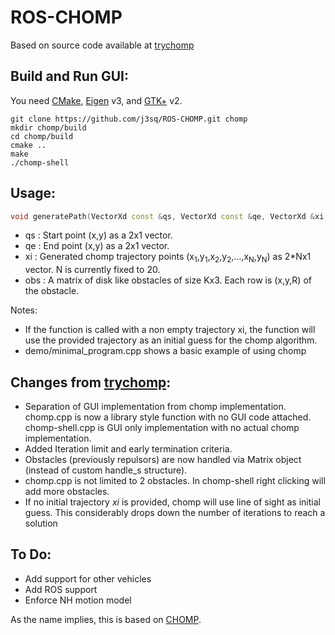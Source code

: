 ROS-CHOMP
=================

Based on source code available at [trychomp][]

Build and Run GUI:
-------
You need [CMake][], [Eigen][] v3, and [GTK+][] v2.

    git clone https://github.com/j3sq/ROS-CHOMP.git chomp
    mkdir chomp/build
    cd chomp/build
    cmake ..
    make
    ./chomp-shell

Usage:
------
```c++
void generatePath(VectorXd const &qs, VectorXd const &qe, VectorXd &xi, MatrixXd const &obs);
```
* qs : Start point (x,y) as a 2x1 vector.
* qe : End point (x,y) as a 2x1 vector.
* xi : Generated chomp trajectory points (x<sub>1</sub>,y<sub>1</sub>,x<sub>2</sub>,y<sub>2</sub>,...,x<sub>N</sub>,y<sub>N</sub>) as 2*Nx1 vector. N is currently fixed to 20.
* obs : A matrix of disk like obstacles of size Kx3. Each row is (x,y,R) of the obstacle.

Notes:
* If the function is called with a non empty trajectory xi, the function will use the provided trajectory as an initial guess for the chomp algorithm.
* demo/minimal_program.cpp shows a basic example of using chomp


Changes from [trychomp][]:
-------------------------
* Separation of GUI implementation from chomp implementation. chomp.cpp is now a library style function with no GUI code attached. chomp-shell.cpp is GUI only implementation with no actual chomp implementation.
* Added Iteration limit and early termination criteria.
* Obstacles (previously repulsors) are now handled via Matrix object (instead of custom handle_s structure).
* chomp.cpp is not limited to 2 obstacles. In chomp-shell right clicking will add more obstacles.
* If no initial trajectory *xi* is provided, chomp will use line of sight as initial guess. This considerably drops down the number of iterations to reach a solution

To Do:
------
* Add support for other vehicles
* Add ROS support
* Enforce NH motion model

As the name implies, this is based on [CHOMP][].

[CMake]: http://cmake.org/
[Eigen]: http://eigen.tuxfamily.org/
[GTK+]: http://www.gtk.org/
[CHOMP]: http://www.nathanratliff.com/research/chomp
[trychomp]: https://github.com/poftwaresatent/trychomp
